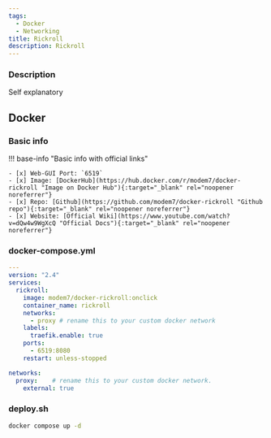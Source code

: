 ```yaml
---
tags:
  - Docker
  - Networking
title: Rickroll
description: Rickroll
---
```

### Description

Self explanatory

## Docker

### Basic info

!!! base-info "Basic info with official links"

    - [x] Web-GUI Port: `6519`
    - [x] Image: [DockerHub](https://hub.docker.com/r/modem7/docker-rickroll "Image on Docker Hub"){:target="_blank" rel="noopener noreferrer"}
    - [x] Repo: [Github](https://github.com/modem7/docker-rickroll "Github repo"){:target="_blank" rel="noopener noreferrer"}
    - [x] Website: [Official Wiki](https://www.youtube.com/watch?v=dQw4w9WgXcQ "Official Docs"){:target="_blank" rel="noopener noreferrer"}

### docker-compose.yml

```yaml
---
version: "2.4"
services:
  rickroll:
    image: modem7/docker-rickroll:onclick
    container_name: rickroll
    networks:
      - proxy # rename this to your custom docker network
    labels:
      traefik.enable: true
    ports:
      - 6519:8080
    restart: unless-stopped

networks:
  proxy:    # rename this to your custom docker network.
    external: true
```

### deploy.sh

```bash
docker compose up -d
```